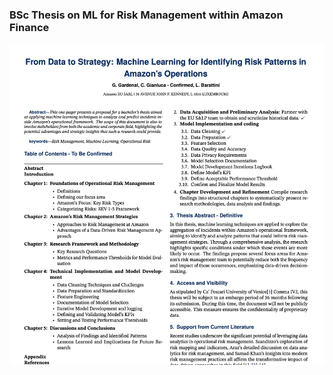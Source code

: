 ### BSc Thesis on ML for Risk Management within Amazon Finance
[![PDF Preview](/preview.png)](/One_Pager_Amazon_V2.0.pdf)
